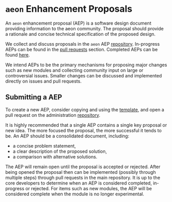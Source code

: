 # `aeon` Enhancement Proposals

An `aeon` enhancement proposal (AEP) is a software design document providing information
to the aeon community. The proposal should provide a rationale and concise technical
specification of the proposed design.

We collect and discuss proposals in the `aeon` AEP [repository](https://github.com/aeon-toolkit/aeon-admin/).
In-progress AEPs can be found in the [pull requests](https://github.com/aeon-toolkit/aeon-admin/pulls)
section. Completed AEPs can be found [here](https://github.com/aeon-toolkit/aeon-admin/tree/main/aep).

We intend AEPs to be the primary mechanisms for proposing major changes such as new
modules and collecting community input on large or controversial issues. Smaller
changes can be discussed and implemented directly on issues and pull requests.

## Submitting a AEP

To create a new AEP, consider copying and using the [template](https://github.com/aeon-toolkit/aeon-admin/blob/main/aep/aep_template.md),
and open a pull request on the administration [repository](https://github.com/aeon-toolkit/aeon-admin/tree/main).

It is highly recommended that a single AEP contains a single key proposal or new idea.
The more focused the proposal, the more successful it tends to be. An AEP should be a
consolidated document, including:

* a concise problem statement,
* a clear description of the proposed solution,
* a comparison with alternative solutions.

The AEP will remain open until the proposal is accepted or rejected. After being opened
the proposal then can be implemented (possibly through multiple steps) through pull
requests in the main repository. It is up to the core developers to determine when an
AEP is  considered completed, in-progress or rejected. For items such as new modules,
the AEP will be considered complete when the module is no longer experimental.

